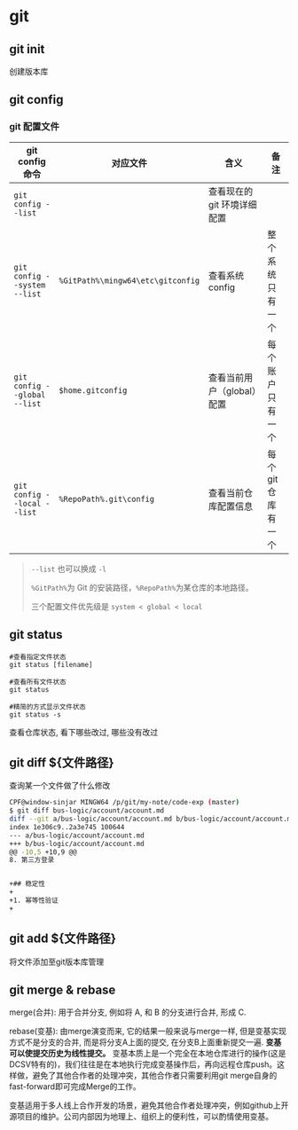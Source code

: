 # git

## git init

创建版本库

## git config

### git 配置文件

| git config 命令              | 对应文件                          | 含义                        | 备注                |
| ---------------------------- | --------------------------------- | --------------------------- | ------------------- |
| `git config --list`          |                                   | 查看现在的 git 环境详细配置 |
| `git config --system --list` | `%GitPath%\mingw64\etc\gitconfig` | 查看系统 config             | 整个系统只有一个    |
| `git config --global --list` | `$home.gitconfig`                 | 查看当前用户（global）配置  | 每个账户只有一个    |
| `git config --local --list`  | `%RepoPath%.git\config`           | 查看当前仓库配置信息        | 每个 git 仓库有一个

> `--list` 也可以换成 `-l`
>
> `%GitPath%`为 Git 的安装路径，`%RepoPath%`为某仓库的本地路径。
>
> 三个配置文件优先级是 `system < global < local`

## git status 

   ```shell
   #查看指定文件状态
   git status [filename]

   #查看所有文件状态
   git status

   #精简的方式显示文件状态
   git status -s
   ```

查看仓库状态, 看下哪些改过, 哪些没有改过

## git diff ${文件路径}

查询某一个文件做了什么修改

   ```bash
   CPF@window-sinjar MINGW64 /p/git/my-note/code-exp (master)
   $ git diff bus-logic/account/account.md
   diff --git a/bus-logic/account/account.md b/bus-logic/account/account.md
   index 1e306c9..2a3e745 100644
   --- a/bus-logic/account/account.md
   +++ b/bus-logic/account/account.md
   @@ -10,5 +10,9 @@
   8. 第三方登录


   +## 稳定性
   +
   +1. 幂等性验证
   +

   ```

## git add ${文件路径}

将文件添加至git版本库管理

## git merge & rebase

merge(合并): 用于合并分支, 例如将 A, 和 B 的分支进行合并, 形成 C.

rebase(变基): 由merge演变而来, 它的结果一般来说与merge一样, 但是变基实现方式不是分支的合并, 而是将分支A上面的提交, 在分支B上面重新提交一遍.
   **变基可以使提交历史为线性提交。**
   变基本质上是一个完全在本地仓库进行的操作(这是DCSV特有的)，我们往往是在本地执行完成变基操作后，再向远程仓库push。这样做，避免了其他合作者的处理冲突，其他合作者只需要利用git merge自身的fast-forward即可完成Merge的工作。

   变基适用于多人线上合作开发的场景，避免其他合作者处理冲突，例如github上开源项目的维护。公司内部因为地理上、组织上的便利性，可以酌情使用变基。
